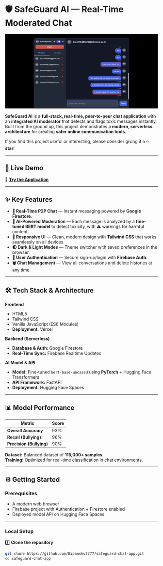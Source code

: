 # 🛡️ SafeGuard AI — Real-Time Moderated Chat
![SafeGuard Chat Screenshot](Safegaurd.png)


**SafeGuard AI** is a **full-stack, real-time, peer-to-peer chat application** with an **integrated AI moderator** that detects and flags toxic messages instantly.  
Built from the ground up, this project demonstrates a **modern, serverless architecture** for creating **safer online communication tools**.

If you find this project useful or interesting, please consider giving it a ⭐ **star**!

---

## 🚀 Live Demo  
🔗 **[Try the Application](https://safeguard-chat-app.vercel.app/)**  

---

## ✨ Key Features  

- **💬 Real-Time P2P Chat** — Instant messaging powered by **Google Firestore**.  
- **🤖 AI-Powered Moderation** — Each message is analyzed by a **fine-tuned BERT model** to detect toxicity, with ⚠️ warnings for harmful content.  
- **📱 Responsive UI** — Clean, modern design with **Tailwind CSS** that works seamlessly on all devices.  
- **🌓 Dark & Light Modes** — Theme switcher with saved preferences in the browser.  
- **🔐 User Authentication** — Secure sign-up/login with **Firebase Auth**.  
- **🗑️ Chat Management** — View all conversations and delete histories at any time.  

---

## 🛠 Tech Stack & Architecture  

**Frontend**  
- HTML5  
- Tailwind CSS  
- Vanilla JavaScript (ES6 Modules)  
- **Deployment:** Vercel  

**Backend (Serverless)**  
- **Database & Auth:** Google Firestore  
- **Real-Time Sync:** Firebase Realtime Updates  

**AI Model & API**  
- **Model:** Fine-tuned `bert-base-uncased` using **PyTorch** + Hugging Face Transformers  
- **API Framework:** FastAPI  
- **Deployment:** Hugging Face Spaces  

---

## 📊 Model Performance  

| Metric                  | Score |
|-------------------------|-------|
| **Overall Accuracy**    | 93%   |
| **Recall (Bullying)**   | 96%   |
| **Precision (Bullying)**| 90%   |

**Dataset:** Balanced dataset of **115,000+ samples**.  
**Training:** Optimized for real-time classification in chat environments.

---

## ⚙️ Getting Started  

### **Prerequisites**
- A modern web browser  
- Firebase project with Authentication + Firestore enabled  
- Deployed model API on Hugging Face Spaces  

---

### **Local Setup**  

1️⃣ **Clone the repository**  
```bash
git clone https://github.com/Dipanshu7777/safeguard-chat-app.git
cd safeguard-chat-app
